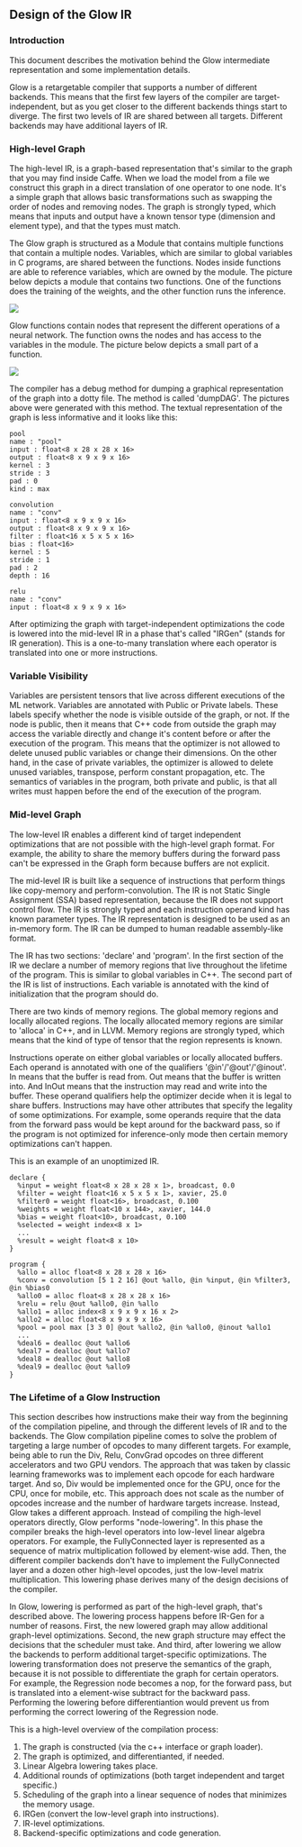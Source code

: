 ## Design of the Glow IR

### Introduction

This document describes the motivation behind the Glow intermediate
representation and some implementation details.

Glow is a retargetable compiler that supports a number of different backends.
This means that the first few layers of the compiler are target-independent, but
as you get closer to the different backends things start to diverge.  The first
two levels of IR are shared between all targets. Different backends may have
additional layers of IR.

### High-level Graph

The high-level IR, is a graph-based representation that's similar to the graph
that you may find inside Caffe.  When we load the model from a file we construct
this graph in a direct translation of one operator to one node.  It's a simple
graph that allows basic transformations such as swapping the order of nodes and
removing nodes. The graph is strongly typed, which means that inputs and output
have a known tensor type (dimension and element type), and that the types must
match.

The Glow graph is structured as a Module that contains multiple functions that
contain a multiple nodes. Variables, which are similar to global variables in C
programs, are shared between the functions. Nodes inside functions are able to
reference variables, which are owned by the module. The picture below depicts a
module that contains two functions.  One of the functions does the training of
the weights, and the other function runs the inference.

![](module.png)

Glow functions contain nodes that represent the different operations of a neural
network. The function owns the nodes and has access to the variables in the
module. The picture below depicts a small part of a function.

![](nodes.png)

The compiler has a debug method for dumping a graphical representation of the
graph into a dotty file. The method is called 'dumpDAG'. The pictures above were
generated with this method. The textual representation of the graph is less
informative and it looks like this:

  ```
  pool
  name : "pool"
  input : float<8 x 28 x 28 x 16>
  output : float<8 x 9 x 9 x 16>
  kernel : 3
  stride : 3
  pad : 0
  kind : max

  convolution
  name : "conv"
  input : float<8 x 9 x 9 x 16>
  output : float<8 x 9 x 9 x 16>
  filter : float<16 x 5 x 5 x 16>
  bias : float<16>
  kernel : 5
  stride : 1
  pad : 2
  depth : 16

  relu
  name : "conv"
  input : float<8 x 9 x 9 x 16>
  ```

After optimizing the graph with target-independent optimizations the code is
lowered into the mid-level IR in a phase that's called "IRGen" (stands for IR
generation). This is a one-to-many translation where each operator is translated
into one or more instructions.

### Variable Visibility

Variables are persistent tensors that live across different executions of the ML
network.  Variables are annotated with Public or Private labels. These labels
specify whether the node is visible outside of the graph, or not. If the node is
public, then it means that C++ code from outside the graph may access the
variable directly and change it's content before or after the execution of the
program.  This means that the optimizer is not allowed to delete unused public
variables or change their dimensions. On the other hand, in the case of private
variables, the optimizer is allowed to delete unused variables, transpose,
perform constant propagation, etc. The semantics of variables in the program,
both private and public, is that all writes must happen before the end of the
execution of the program.

### Mid-level Graph

The low-level IR enables a different kind of target independent optimizations
that are not possible with the high-level graph format. For example, the ability
to share the memory buffers during the forward pass can't be expressed in the
Graph form because buffers are not explicit.

The mid-level IR is built like a sequence of instructions that perform things
like copy-memory and perform-convolution.  The IR is not Static Single
Assignment (SSA) based representation, because the IR does not support control
flow. The IR is strongly typed and each instruction operand kind has known
parameter types.  The IR representation is designed to be used as an in-memory
form. The IR can be dumped to human readable assembly-like format.

The IR has two sections: 'declare' and 'program'. In the first section of the IR
we declare a number of memory regions that live throughout the lifetime of the
program. This is similar to global variables in C++. The second part of the IR
is list of instructions. Each variable is annotated with the kind of
initialization that the program should do.

There are two kinds of memory regions. The global memory regions and locally
allocated regions. The locally allocated memory regions are similar to 'alloca'
in C++, and in LLVM. Memory regions are strongly typed, which means that the
kind of type of tensor that the region represents is known.

Instructions operate on either global variables or locally allocated buffers.
Each operand is annotated with one of the qualifiers '@in'/'@out'/'@inout'. In
means that the buffer is read from. Out means that the buffer is written into.
And InOut means that the instruction may read and write into the buffer. These
operand qualifiers help the optimizer decide when it is legal to share buffers.
Instructions may have other attributes that specify the legality of some
optimizations. For example, some operands require that the data from the forward
pass would be kept around for the backward pass, so if the program is not
optimized for inference-only mode then certain memory optimizations can't
happen.


This is an example of an unoptimized IR.

  ```
  declare {
    %input = weight float<8 x 28 x 28 x 1>, broadcast, 0.0
    %filter = weight float<16 x 5 x 5 x 1>, xavier, 25.0
    %filter0 = weight float<16>, broadcast, 0.100
    %weights = weight float<10 x 144>, xavier, 144.0
    %bias = weight float<10>, broadcast, 0.100
    %selected = weight index<8 x 1>
    ...
    %result = weight float<8 x 10>
  }

  program {
    %allo = alloc float<8 x 28 x 28 x 16>
    %conv = convolution [5 1 2 16] @out %allo, @in %input, @in %filter3, @in %bias0
    %allo0 = alloc float<8 x 28 x 28 x 16>
    %relu = relu @out %allo0, @in %allo
    %allo1 = alloc index<8 x 9 x 9 x 16 x 2>
    %allo2 = alloc float<8 x 9 x 9 x 16>
    %pool = pool max [3 3 0] @out %allo2, @in %allo0, @inout %allo1
    ...
    %deal6 = dealloc @out %allo6
    %deal7 = dealloc @out %allo7
    %deal8 = dealloc @out %allo8
    %deal9 = dealloc @out %allo9
  }
  ```

### The Lifetime of a Glow Instruction

This section describes how instructions make their way from the beginning of the
compilation pipeline, and through the different levels of IR and to the
backends.  The Glow compilation pipeline comes to solve the problem of targeting
a large number of opcodes to many different targets. For example, being able to
run the Div, Relu, ConvGrad opcodes on three different accelerators and two GPU
vendors. The approach that was taken by classic learning frameworks was to
implement each opcode for each hardware target. And so, Div would be implemented
once for the GPU, once for the CPU, once for mobile, etc. This approach does not
scale as the number of opcodes increase and the number of hardware targets
increase. Instead, Glow takes a different approach. Instead of compiling the
high-level operators directly, Glow performs "node-lowering". In this phase the
compiler breaks the high-level operators into low-level linear algebra
operators. For example, the FullyConnected layer is represented as a sequence of
matrix multiplication followed by element-wise add. Then, the different compiler
backends don't have to implement the FullyConnected layer and a dozen other
high-level opcodes, just the low-level matrix multiplication. This lowering
phase derives many of the design decisions of the compiler.

In Glow, lowering is performed as part of the high-level graph, that's described
above. The lowering process happens before IR-Gen for a number of reasons.
First, the new lowered graph may allow additional graph-level optimizations.
Second, the new graph structure may effect the decisions that the scheduler must
take. And third, after lowering we allow the backends to perform additional
target-specific optimizations. The lowering transformation does not preserve the
semantics of the graph, because it is not possible to differentiate the graph
for certain operators. For example, the Regression node becomes a nop, for the
forward pass, but is translated into a element-wise subtract for the backward
pass. Performing the lowering before differentiantion would prevent us from
performing the correct lowering of the Regression node.

This is a high-level overview of the compilation process:
1. The graph is constructed (via the c++ interface or graph loader).
2. The graph is optimized, and differentianted, if needed.
3. Linear Algebra lowering takes place.
4. Additional rounds of optimizations (both target independent and target specific.)
5. Scheduling of the graph into a linear sequence of nodes that minimizes the memory usage.
6. IRGen (convert the low-level graph into instructions).
7. IR-level optimizations.
8. Backend-specific optimizations and code generation.



